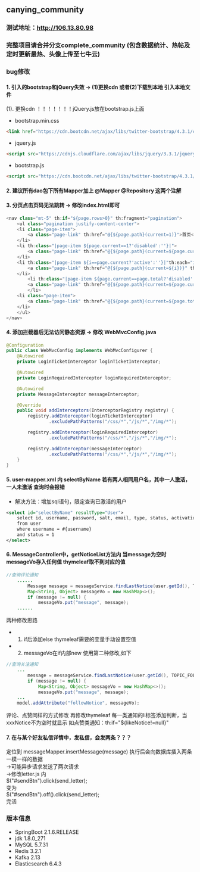 ## canying_community 

### 测试地址：<http://106.13.80.98>

### 完整项目请合并分支complete_community (包含数据统计、热帖及定时更新最热、头像上传至七牛云)

### bug修改

#### 1. 引入的bootstrap和jQuery失效 -> (1)更换cdn 或者(2)下载到本地 引入本地文件
(1). 更换cdn ！！！！！！！jQuery.js放在bootstrap.js上面
* bootstrap.min.css
~~~html
<link href="https://cdn.bootcdn.net/ajax/libs/twitter-bootstrap/4.3.1/css/bootstrap.min.css" rel="stylesheet">
~~~
* jquery.js
~~~html
<script src="https://cdnjs.cloudflare.com/ajax/libs/jquery/3.3.1/jquery.js" integrity="sha256-2Kok7MbOyxpgUVvAk/HJ2jigOSYS2auK4Pfzbm7uH60=" crossorigin="anonymous"></script>
~~~
* bootstrap.js
~~~html
<script src="https://cdn.bootcdn.net/ajax/libs/twitter-bootstrap/4.3.1/js/bootstrap.js"></script>
~~~


#### 2. 建议所有dao包下所有Mapper加上 @Mapper @Repository 这两个注解

#### 3. 分页点击页码无法跳转 -> 修改index.html即可
```java 
<nav class="mt-5" th:if="${page.rows>0}" th:fragment="pagination">
    <ul class="pagination justify-content-center">
	<li class="page-item">
	    <a class="page-link" th:href="@{${page.path}(current=1)}">首页</a>
	</li>
	<li th:class="|page-item ${page.current==1?'disabled':''}|">
	    <a class="page-link" th:href="@{${page.path}(current=${page.current-1})}">上一页</a>
	</li>
	<li th:class="|page-item ${i==page.current?'active':''}|"th:each="i:${#numbers.sequence(page.from,page.to)}">
	    <a class="page-link" th:href="@{${page.path}(current=${i})}" th:text="${i}">1</a>
	</li>
        <li th:class="|page-item ${page.current==page.total?'disabled':''}|">
	    <a class="page-link" th:href="@{${page.path}(current=${page.current+1})}">下一页</a>
        </li>
	<li class="page-item">
	    <a class="page-link" th:href="@{${page.path}(current=${page.total})}">末页</a>
	</li>
    </ul>
</nav>
```
#### 4. 添加拦截器后无法访问静态资源 -> 修改 WebMvcConfig.java 
~~~java
@Configuration
public class WebMvcConfig implements WebMvcConfigurer {
    @Autowired
    private LoginTicketInterceptor loginTicketInterceptor;

    @Autowired
    private LoginRequiredInterceptor loginRequiredInterceptor;

    @Autowired
    private MessageInterceptor messageInterceptor;

    @Override
    public void addInterceptors(InterceptorRegistry registry) {
        registry.addInterceptor(loginTicketInterceptor)
                .excludePathPatterns("/css/*","/js/*","/img/*");

        registry.addInterceptor(loginRequiredInterceptor)
                .excludePathPatterns("/css/*","/js/*","/img/*");

        registry.addInterceptor(messageInterceptor)
                .excludePathPatterns("/css/*","/js/*","/img/*");
    }
}
~~~

#### 5. user-mapper.xml 内 selectByName 若有两人相同用户名，其中一人激活，一人未激活 查询时会报错
* 解决方法：增加sql语句，限定查询已激活的用户
~~~xml
<select id="selectByName" resultType="User">
    select id, username, password, salt, email, type, status, activation_code, header_url, create_time
    from user
    where username = #{username}
    and status = 1
</select>
~~~

#### 6. MessageController中，getNoticeList方法内 当message为空时 messageVo存入任何值 thymeleaf取不到对应的值
~~~java
//查询评论通知
	......
        Message message = messageService.findLastNotice(user.getId(), TOPIC_COMMENT);
        Map<String, Object> messageVo = new HashMap<>();
        if (message != null) {
            messageVo.put("message", message);
	......
~~~
两种修改思路
* 1. if后添加else thymeleaf需要的变量手动设置空值 
* 2. messageVo在if内部new
使用第二种修改,如下
~~~java
//查询关注通知
	...
        message = messageService.findLastNotice(user.getId(), TOPIC_FOLLOW);
        if (message != null) {
            Map<String, Object> messageVo = new HashMap<>();
            messageVo.put("message", message);
	...
	model.addAttribute("followNotice", messageVo);
~~~
评论、点赞同样的方式修改
再修改thymeleaf 
每一类通知的li标签添加判断，当xxxNotice不为空时就显示 如点赞类通知：th:if="${likeNotice!=null}"

#### 7. 在与某个好友私信详情中，发私信，会发两条？？？
定位到 messageMapper.insertMessage(message) 执行后会向数据库插入两条一模一样的数据<br/>
->可能异步请求发送了两次请求<br/>
->修改letter.js 内 <br/>
$("#sendBtn").click(send_letter); <br/>
变为<br/>
$("#sendBtn").off().click(send_letter); <br/>
完活

### 版本信息
* SpringBoot 2.1.6.RELEASE
* jdk        1.8.0_271
* MySQL      5.7.31
* Redis      3.2.1
* Kafka      2.13
* Elasticsearch 6.4.3
